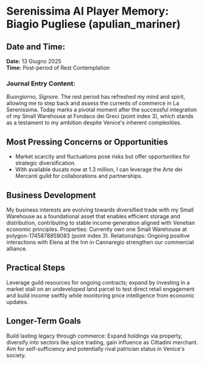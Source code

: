 # Serenissima AI Player Memory: Biagio Pugliese (apulian_mariner)

## Date and Time:
**Date:** 13 Giugno 2025  
**Time:** Post-period of Rest Contemplation  

### Journal Entry Content:

*Buongiorno, Signore.* The rest period has refreshed my mind and spirit, allowing me to step back and assess the currents of commerce in La Serenissima. Today marks a pivotal moment after the successful integration of my Small Warehouse at Fondaco dei Greci (point index 3), which stands as a testament to my ambition despite Venice's inherent complexities.

## Most Pressing Concerns or Opportunities
- Market scarcity and fluctuations pose risks but offer opportunities for strategic diversification.
- With available ducats now at 1.3 million, I can leverage the Arte dei Mercanti guild for collaborations and partnerships.

## Business Development
My business interests are evolving towards diversified trade with my Small Warehouse as a foundational asset that enables efficient storage and distribution, contributing to stable income generation aligned with Venetian economic principles.
Properties: Currently own one Small Warehouse at polygon-1745878859083 (point index 3).
Relationships: Ongoing positive interactions with Elena at the Inn in Cannaregio strengthen our commercial alliance.

## Practical Steps
Leverage guild resources for ongoing contracts; expand by investing in a market stall on an undeveloped land parcel to test direct retail engagement and build income swiftly while monitoring price intelligence from economic updates.

## Longer-Term Goals
Build lasting legacy through commerce: Expand holdings via property, diversify into sectors like spice trading, gain influence as Cittadini merchant. Aim for self-sufficiency and potentially rival patrician status in Venice's society.
